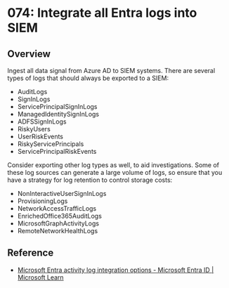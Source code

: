 # 074: Integrate all Entra logs into SIEM

## Overview

Ingest all data signal from Azure AD to SIEM systems. There are several types of logs that should always be exported to a SIEM:

- AuditLogs
- SignInLogs
- ServicePrincipalSignInLogs
- ManagedIdentitySignInLogs
- ADFSSignInLogs
- RiskyUsers
- UserRiskEvents
- RiskyServicePrincipals
- ServicePrincipalRiskEvents

Consider exporting other log types as well, to aid investigations. Some of these log sources can generate a large volume of logs, so ensure that you have a strategy for log retention to control storage costs:

- NonInteractiveUserSignInLogs
- ProvisioningLogs
- NetworkAccessTrafficLogs
- EnrichedOffice365AuditLogs
- MicrosoftGraphActivityLogs
- RemoteNetworkHealthLogs

## Reference

* [Microsoft Entra activity log integration options - Microsoft Entra ID | Microsoft Learn](https://learn.microsoft.com/en-us/entra/identity/monitoring-health/concept-log-monitoring-integration-options-considerations)
